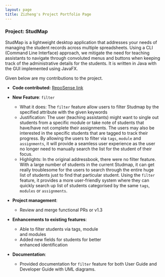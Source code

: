 ```yaml
---
layout: page
title: Zizheng's Project Portfolio Page
---
```


### Project: StudMap

StudMap is a lightweight desktop application that addresses your needs of managing the student
records across multiple spreadsheets. Using a CLI (Command Line Interface) approach, we mitigate
the need for teaching assistants to navigate through convoluted menus and buttons when keeping
track of the administrative details for the students. It is written in Java with the GUI implemented
using JavaFX. <br>

Given below are my contributions to the project.

* **Code contributed:** [RepoSense link](https://nus-cs2103-ay2223s1.github.io/tp-dashboard/?search=dr-arrgghh)

* **New Feature**: `filter`
  - What it does: The `filter` feature allow users to filter Studmap by the specified attribute
  with the given keywords
  - Justification: The user (teaching assistants) might want to single out students from a specific
  module or take note of students that have/have not complete their assignments. The users may also be
  interested in the specific students that are tagged to track their progress. By allowing the users to
  filter via `tags`, `module` and `assignments`, it will provide a seamless user experience as the user
  no longer need to manually search the list for the student of their focus.
  - Highlights: In the original addressbook, there were no filter feature. With a large number of students in
  the current Studmap, it can get really troublesome for the users to search through the entire huge list of students
  just to find that particular student. Using the `filter` feature, it provides a more user-friendly system where they
  can quickly search up list of students categorised by the same `tags`, `modules` or `assignments`.


* **Project management**:
  * Review and merge functional PRs or v1.3

* **Enhancements to existing features**:
  * Able to filter students via tags, module<br>
    and modules
  * Added new fields for students for better<br>
    enhanced identification

* **Documentation**:
  * Provided documentation for `filter` feature for both User Guide and Developer Guide with UML diagrams.



